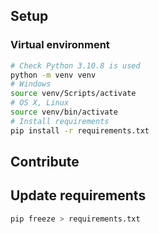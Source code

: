 ## Setup

### Virtual environment

```bash
# Check Python 3.10.8 is used
python -m venv venv
# Windows
source venv/Scripts/activate
# OS X, Linux
source venv/bin/activate
# Install requirements
pip install -r requirements.txt
```

## Contribute

## Update requirements

```bash
pip freeze > requirements.txt
```
